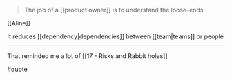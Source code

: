> The job of a [[product owner]] is to understand the loose-ends

[[Aline]]

It reduces [[dependency|dependencies]] between [[team|teams]] or people

---

That reminded me a lot of [[17 - Risks and Rabbit holes]]

#quote
